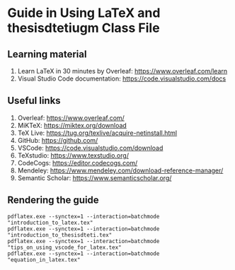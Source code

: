 # Guide in Using LaTeX and thesisdtetiugm Class File

## Learning material

1. Learn LaTeX in 30 minutes by Overleaf: <https://www.overleaf.com/learn>
1. Visual Studio Code documentation: <https://code.visualstudio.com/docs>

## Useful links

1. Overleaf: <https://www.overleaf.com/>
1. MiKTeX: <https://miktex.org/download>
1. TeX Live: <https://tug.org/texlive/acquire-netinstall.html>
1. GitHub: <https://github.com/>
1. VSCode: <https://code.visualstudio.com/download>
1. TeXstudio: <https://www.texstudio.org/>
1. CodeCogs: <https://editor.codecogs.com/>
1. Mendeley: <https://www.mendeley.com/download-reference-manager/>
1. Semantic Scholar: <https://www.semanticscholar.org/>

## Rendering the guide

```shell
pdflatex.exe --synctex=1 --interaction=batchmode "introduction_to_latex.tex"
pdflatex.exe --synctex=1 --interaction=batchmode "introduction_to_thesisdteti.tex"
pdflatex.exe --synctex=1 --interaction=batchmode "tips_on_using_vscode_for_latex.tex"
pdflatex.exe --synctex=1 --interaction=batchmode "equation_in_latex.tex"
```
